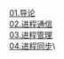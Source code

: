 [01.导论](https://github.com/HDZ12/Operating-System/blob/main/01.%E5%AF%BC%E8%AE%BA.md)\
[02.进程通信](https://github.com/HDZ12/Operating-System/blob/main/02.%E8%BF%9B%E7%A8%8B%E9%80%9A%E4%BF%A1.md)\
[03.进程管理](https://github.com/HDZ12/Operating-System/blob/main/03.%E8%BF%9B%E7%A8%8B%E7%AE%A1%E7%90%86.md)\
[04.进程同步](https://github.com/HDZ12/Operating-System/blob/main/04.%E8%BF%9B%E7%A8%8B%E5%90%8C%E6%AD%A5.md)\
